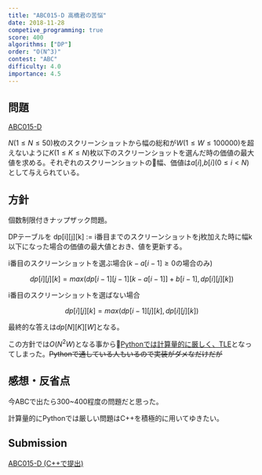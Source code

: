 ```yaml
---
title: "ABC015-D 高橋君の苦悩"
date: 2018-11-28
competive_programming: true
score: 400
algorithms: ["DP"]
order: "O(N^3)"
contest: "ABC"
difficulty: 4.0
importance: 4.5
---
```


## 問題
[ABC015-D](https://beta.atcoder.jp/contests/abc015/tasks/abc015_4)

$N(1 \leq N \leq 50)$枚のスクリーンショットから幅の総和が$W(1 \leq W \leq 100000)$を超えないように$K(1 \leq K \leq N)$枚以下のスクリーンショットを選んだ時の価値の最大値を求める。それぞれのスクリーンショットの幅、価値は$a[i]$,$b[i]$($0 \leq i < N$)として与えられている。

## 方針
個数制限付きナップザック問題。

DPテーブルを dp[i][j][k] := i番目までのスクリーンショットをj枚加えた時に幅k以下になった場合の価値の最大値とおき、値を更新する。

i番目のスクリーンショットを選ぶ場合($k-a[i-1] \geq 0$の場合のみ)

$$dp[i][j][k]=max(dp[i-1][j-1][k-a[i-1]]+b[i-1],dp[i][j][k])$$

i番目のスクリーンショットを選ばない場合

$$dp[i][j][k]=max(dp[i-1][j][k],dp[i][j][k])$$

最終的な答えは$dp[N][K][W]$となる。

この方針では$O(N^2W)$となる事から[Pythonでは計算量的に厳しく、TLE](https://beta.atcoder.jp/contests/abc015/submissions/3674985)となってしまった。~~Pythonで通している人もいるので実装がダメなだけだが~~

## 感想・反省点
今ABCで出たら300~400程度の問題だと思った。

計算量的にPythonでは厳しい問題はC++を積極的に用いてゆきたい。

## Submission
[ABC015-D (C++で提出)](https://beta.atcoder.jp/contests/abc015/submissions/3675019)